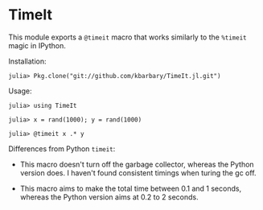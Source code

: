 TimeIt
======

This module exports a `@timeit` macro that works similarly to the `%timeit`
magic in IPython.

Installation:

    julia> Pkg.clone("git://github.com/kbarbary/TimeIt.jl.git")

Usage:

    julia> using TimeIt

    julia> x = rand(1000); y = rand(1000)

    julia> @timeit x .* y

Differences from Python `timeit`:

* This macro doesn't turn off the garbage collector, whereas the
  Python version does. I haven't found consistent timings when turing
  the gc off.

* This macro aims to make the total time between 0.1 and
  1 seconds, whereas the Python version aims at 0.2 to 2 seconds.